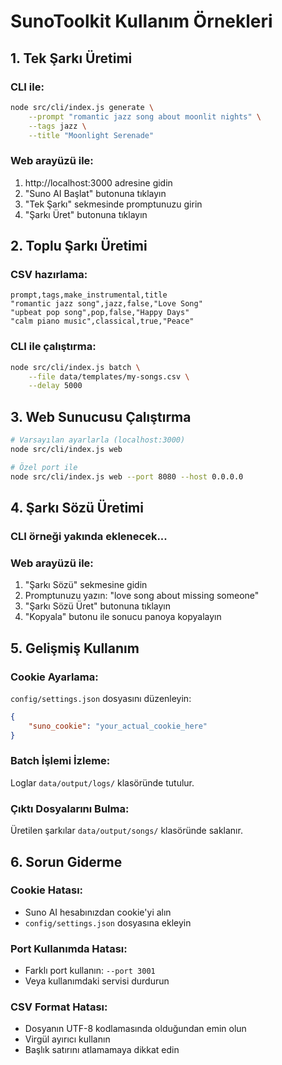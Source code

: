 # SunoToolkit Kullanım Örnekleri

## 1. Tek Şarkı Üretimi

### CLI ile:
```bash
node src/cli/index.js generate \
    --prompt "romantic jazz song about moonlit nights" \
    --tags jazz \
    --title "Moonlight Serenade"
```

### Web arayüzü ile:
1. http://localhost:3000 adresine gidin
2. "Suno AI Başlat" butonuna tıklayın
3. "Tek Şarkı" sekmesinde promptunuzu girin
4. "Şarkı Üret" butonuna tıklayın

## 2. Toplu Şarkı Üretimi

### CSV hazırlama:
```csv
prompt,tags,make_instrumental,title
"romantic jazz song",jazz,false,"Love Song"
"upbeat pop song",pop,false,"Happy Days"
"calm piano music",classical,true,"Peace"
```

### CLI ile çalıştırma:
```bash
node src/cli/index.js batch \
    --file data/templates/my-songs.csv \
    --delay 5000
```

## 3. Web Sunucusu Çalıştırma

```bash
# Varsayılan ayarlarla (localhost:3000)
node src/cli/index.js web

# Özel port ile
node src/cli/index.js web --port 8080 --host 0.0.0.0
```

## 4. Şarkı Sözü Üretimi

### CLI örneği yakında eklenecek...

### Web arayüzü ile:
1. "Şarkı Sözü" sekmesine gidin
2. Promptunuzu yazın: "love song about missing someone"
3. "Şarkı Sözü Üret" butonuna tıklayın
4. "Kopyala" butonu ile sonucu panoya kopyalayın

## 5. Gelişmiş Kullanım

### Cookie Ayarlama:
`config/settings.json` dosyasını düzenleyin:
```json
{
    "suno_cookie": "your_actual_cookie_here"
}
```

### Batch İşlemi İzleme:
Loglar `data/output/logs/` klasöründe tutulur.

### Çıktı Dosyalarını Bulma:
Üretilen şarkılar `data/output/songs/` klasöründe saklanır.

## 6. Sorun Giderme

### Cookie Hatası:
- Suno AI hesabınızdan cookie'yi alın
- `config/settings.json` dosyasına ekleyin

### Port Kullanımda Hatası:
- Farklı port kullanın: `--port 3001`
- Veya kullanımdaki servisi durdurun

### CSV Format Hatası:
- Dosyanın UTF-8 kodlamasında olduğundan emin olun
- Virgül ayırıcı kullanın
- Başlık satırını atlamamaya dikkat edin
